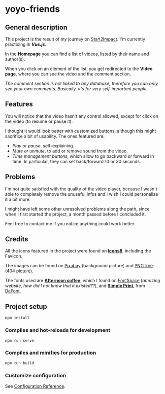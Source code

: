 # yoyo-friends

## General description

This project is the result of my journey on [Start2Impact](https://www.start2impact.it/). I'm currently practicing in **_Vue.js_**.

In the **Homepage** you can find a list of videos, listed by their name and author(s).

When you click on an element of the list, you get redirected to the **Video page**, where you can see the video and the comment section.

_The comment section is not linked to any database, therefore you can only see your own comments.
Basically, it's for very self-important people._

## Features

You will notice that the video hasn't any control allowed, except for click on the video (to resume or pause it).

I thought it would look better with customized buttons, although this might sacrifice a bit of usability. The ones featured are:

- _Play or pause_, self-explaining.
- _Mute or unmute_, to add or remove sound from the video.
- _Time management buttons_, which allow to go backward or forward in time. In particular, they can set back/forward 10 or 30 seconds.

## Problems

I'm not quite satisfied with the quality of the video player, because I wasn't able to completely remove the unuseful infos and I wish I could personalize it a bit more.

I might have left some other unresolved problems along the path, since when I first started the project, a month passed before I concluded it.

Feel free to contact me if you notice anything could work better.

## Credits

All the icons featured in the project were found on [**Icons8**](https://icons8.com/), including the Favicon.

The images can be found on [Pixabay](https://pixabay.com/) (background picture) and [PNGTree](https://pngtree.com/) (404 picture).

The fonts used are [**Afternoon coffee**](https://www.fontspace.com/afternoon-coffee-font-f46615), which I found on [FontSpace](https://www.fontspace.com/) (_amazing website, how did I not know that it existed??_), and [**Simple Print**](http://www.peter-wiegel.de/index.html), from [DaFont](https://www.dafont.com/it/).

## Project setup

```
npm install
```

### Compiles and hot-reloads for development

```
npm run serve
```

### Compiles and minifies for production

```
npm run build
```

### Customize configuration

See [Configuration Reference](https://cli.vuejs.org/config/).
